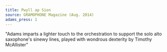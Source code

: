 ```yaml
---
title: Pwyll ap Sion
source: GRAMOPHONE Magazine (Aug. 2014)
adams_press: 1
---
```

"Adams imparts a lighter touch to the orchestration to support the solo alto saxophone's sinewy lines, played with wondrous dexterity by Timothy McAllister"